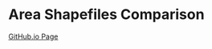 # Area Shapefiles Comparison

[GitHub.io Page](https://rahb-realtors-association.github.io/AreaShapefilesComparison)
